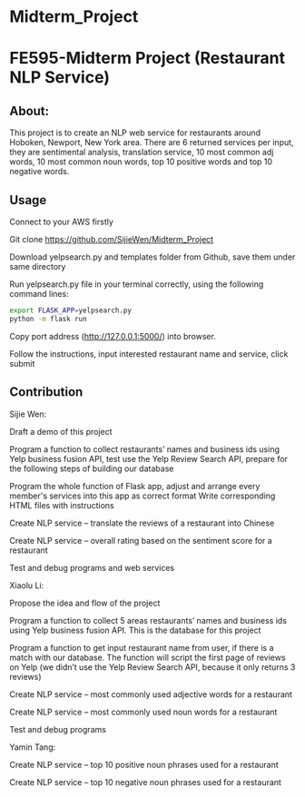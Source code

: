 # Midterm_Project
# FE595-Midterm Project (Restaurant NLP Service)
## About:
This project is to create an NLP web service for restaurants around Hoboken, Newport, New York area. There are 6 returned services per input, they are sentimental analysis, translation service, 10 most common adj words, 10 most common noun words, top 10 positive words and top 10 negative words.
## Usage
Connect to your AWS firstly

Git clone https://github.com/SijieWen/Midterm_Project

Download yelpsearch.py and templates folder from Github, save them under same directory

Run yelpsearch.py file in your terminal correctly, using the following command lines:
```bash
export FLASK_APP=yelpsearch.py
python -m flask run
```

Copy port address (http://127.0.0.1:5000/) into browser.

Follow the instructions, input interested restaurant name and service, click submit

## Contribution
Sijie Wen:

Draft a demo of this project

Program a function to collect restaurants’ names and business ids using Yelp business fusion API, test use the Yelp Review Search API, prepare for the following steps of building our database 

Program the whole function of Flask app, adjust and arrange every member's services into this app as correct format
Write corresponding HTML files with instructions

Create NLP service – translate the reviews of a restaurant into Chinese

Create NLP service – overall rating based on the sentiment score for a restaurant

Test and debug programs and web services


Xiaolu Li:

Propose the idea and flow of the project

Program a function to collect 5 areas restaurants’ names and business ids using Yelp business fusion API. This is the database for this project 

Program a function to get input restaurant name from user, if there is a match with our database. The function will script the first page of reviews on Yelp (we didn’t use the Yelp Review Search API, because it only returns 3 reviews)

Create NLP service – most commonly used adjective words for a restaurant

Create NLP service – most commonly used noun words for a restaurant

Test and debug programs


Yamin Tang:

Create NLP service – top 10 positive noun phrases used for a restaurant

Create NLP service – top 10 negative noun phrases used for a restaurant

